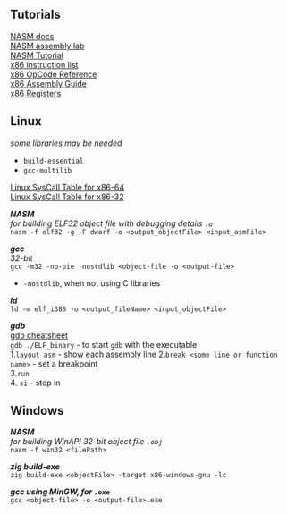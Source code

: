 ## Tutorials
[NASM docs](https://www.nasm.us/xdoc/2.16.03/html/nasmdoc0.html) \
[NASM assembly lab](https://labs.bilimedtech.com/nasm/index.html) \
[NASM Tutorial](https://cratecode.com/info/nasm-tutorial) \
[x86 instruction list](https://en.wikipedia.org/wiki/X86_instruction_listings) \
[x86 OpCode Reference](http://ref.x86asm.net/) \
[x86 Assembly Guide](https://www.cs.virginia.edu/~evans/cs216/guides/x86.html) \
[x86 Registers](https://en.wikibooks.org/wiki/X86_Assembly/X86_Architecture)


## Linux
_some libraries may be needed_
- `build-essential`
- `gcc-multilib` 

[Linux SysCall Table for x86-64](https://blog.rchapman.org/posts/Linux_System_Call_Table_for_x86_64/) \
[Linux SysCall Table for x86-32](https://syscalls32.paolostivanin.com/)

_**NASM**_ \
_for building ELF32 object file with debugging details `.o`_ \
`nasm -f elf32 -g -F dwarf -o <output_objectFile> <input_asmFile>`

_**gcc**_ \
_32-bit_ \
`gcc -m32 -no-pie -nostdlib <object-file -o <output-file>`
- `-nostdlib`, when not using C libraries

_**ld**_ \
`ld -m elf_i386 -o <output_fileName> <input_objectFile>`

_**gdb**_ \
[gdb cheatsheet](https://gabriellesc.github.io/teaching/resources/GDB-cheat-sheet.pdf) \
`gdb ./ELF_binary` - to start `gdb` with the executable \
    1.`layout asm` - show each assembly line
    2.`break <some line or function name>` - set a breakpoint \
    3.`run` \
    4. `si` - step in


## Windows
_**NASM**_ \
_for building WinAPI 32-bit object file `.obj`_ \
`nasm -f win32 <filePath>`

_**zig build-exe**_ \
`zig build-exe <objectFile> -target x86-windows-gnu -lc`

_**gcc using MinGW, for `.exe`**_ \
`gcc <object-file> -o <output-file>.exe`